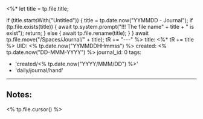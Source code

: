 <%*
  let title = tp.file.title;
  
  if (title.startsWith("Untitled")) {
    title = tp.date.now("YYMMDD - Journal");
	if (tp.file.exists(title)) {
      await tp.system.prompt("!!! The file name" + title + " is exist");
	  return;
    }
	else {
	  await tp.file.rename(title);
	}
  }
  await tp.file.move("/Spaces/Journal/" + title);
  tR += "---"
%>
title: <%* tR += title %>
UID: <% tp.date.now("YYMMDDHHmmss") %>
created: <% tp.date.now("DD-MMM-YYYY") %>
journal_id: 0
tags:
  - 'created/<% tp.date.now("YYYY/MMM/DD") %>'
  - 'daily/journal/hand'
---
## Notes:
<% tp.file.cursor() %>

